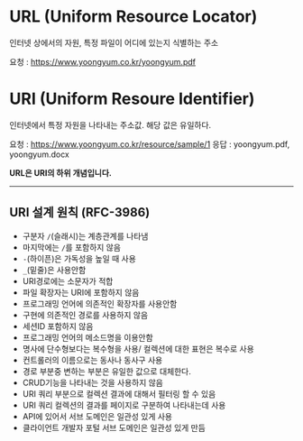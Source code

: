 # URL (Uniform Resource Locator)

인터넷 상에서의 자원, 특정 파일이 어디에 있는지 식별하는 주소

요청 : https://www.yoongyum.co.kr/yoongyum.pdf


# URI (Uniform Resoure Identifier)
인터넷에서 특정 자원을 나타내는 주소값. 해당 값은 유일하다.

요청 : https://www.yoongyum.co.kr/resource/sample/1
응답 : yoongyum.pdf, yoongyum.docx


**URL은 URI의 하위 개념입니다.**

---

## URI 설계 원칙 (RFC-3986)

- 구분자 `/`(슬래시)는 계층관계를 나타냄
- 마지막에는 `/`를 포함하지 않음
- `-`(하이픈)은 가독성을 높일 때 사용
- `_`(밑줄)은 사용안함
- URI경로에는 소문자가 적합
- 파일 확장자는 URI에 포함하지 않음
- 프로그래밍 언어에 의존적인 확장자를 사용안함
- 구현에 의존적인 경로를 사용하지 않음
- 세션ID 포함하지 않음
- 프로그래밍 언어의 메소드명을 이용안함
- 명사에 단수형보다는 복수형을 사용/ 컬렉션에 대한 표현은 복수로 사용
- 컨트롤러의 이름으로는 동사나 동사구 사용
- 경로 부분중 변하는 부분은 유일한 값으로 대체한다.
- CRUD기능을 나타내는 것을 사용하지 않음
- URI 쿼리 부분으로 컬렉션 결과에 대해서 필터링 할 수 있음
- URI 쿼리 컬렉션의 결과를 페이지로 구분하여 나타내는데 사용
- API에 있어서 서브 도메인은 일관성 있게 사용
- 클라이언트 개발자 포털 서브 도메인은 일관성 있게 만듬